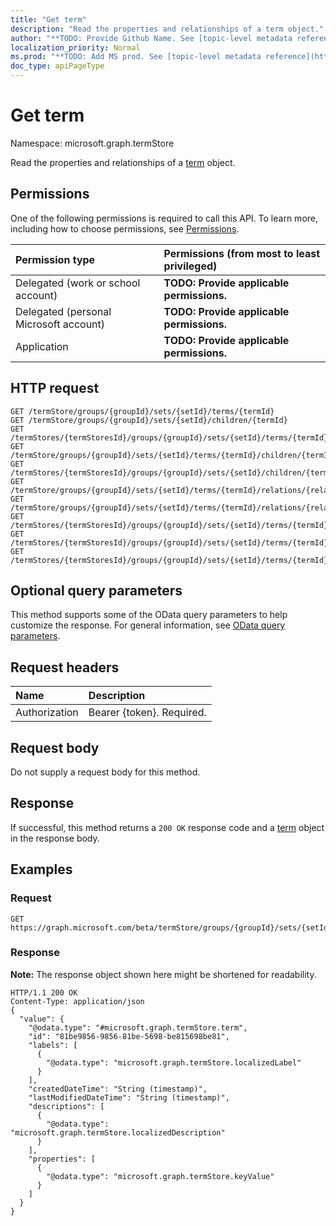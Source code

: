 ```yaml
---
title: "Get term"
description: "Read the properties and relationships of a term object."
author: "**TODO: Provide Github Name. See [topic-level metadata reference](https://msgo.azurewebsites.net/add/document/guidelines/metadata.html#topic-level-metadata)**"
localization_priority: Normal
ms.prod: "**TODO: Add MS prod. See [topic-level metadata reference](https://msgo.azurewebsites.net/add/document/guidelines/metadata.html#topic-level-metadata)**"
doc_type: apiPageType
---
```


# Get term
Namespace: microsoft.graph.termStore

Read the properties and relationships of a [term](../resources/termstore-term.md) object.

## Permissions
One of the following permissions is required to call this API. To learn more, including how to choose permissions, see [Permissions](/concepts/permissions-reference.md).

|Permission type|Permissions (from most to least privileged)|
|:---|:---|
|Delegated (work or school account)|**TODO: Provide applicable permissions.**|
|Delegated (personal Microsoft account)|**TODO: Provide applicable permissions.**|
|Application|**TODO: Provide applicable permissions.**|

## HTTP request

<!-- {
  "blockType": "ignored"
}
-->
``` http
GET /termStore/groups/{groupId}/sets/{setId}/terms/{termId}
GET /termStore/groups/{groupId}/sets/{setId}/children/{termId}
GET /termStores/{termStoresId}/groups/{groupId}/sets/{setId}/terms/{termId}
GET /termStore/groups/{groupId}/sets/{setId}/terms/{termId}/children/{termId}
GET /termStores/{termStoresId}/groups/{groupId}/sets/{setId}/children/{termId}
GET /termStore/groups/{groupId}/sets/{setId}/terms/{termId}/relations/{relationId}/toTerm
GET /termStore/groups/{groupId}/sets/{setId}/terms/{termId}/relations/{relationId}/fromTerm
GET /termStores/{termStoresId}/groups/{groupId}/sets/{setId}/terms/{termId}/children/{termId}
GET /termStores/{termStoresId}/groups/{groupId}/sets/{setId}/terms/{termId}/relations/{relationId}/toTerm
GET /termStores/{termStoresId}/groups/{groupId}/sets/{setId}/terms/{termId}/relations/{relationId}/fromTerm
```

## Optional query parameters
This method supports some of the OData query parameters to help customize the response. For general information, see [OData query parameters](/graph/query-parameters).

## Request headers
|Name|Description|
|:---|:---|
|Authorization|Bearer {token}. Required.|

## Request body
Do not supply a request body for this method.

## Response

If successful, this method returns a `200 OK` response code and a [term](../resources/termstore-term.md) object in the response body.

## Examples

### Request
<!-- {
  "blockType": "request",
  "name": "get_term"
}
-->
``` http
GET https://graph.microsoft.com/beta/termStore/groups/{groupId}/sets/{setId}/terms/{termId}
```


### Response
**Note:** The response object shown here might be shortened for readability.
<!-- {
  "blockType": "response",
  "truncated": true,
  "@odata.type": "microsoft.graph.termStore.term"
}
-->
``` http
HTTP/1.1 200 OK
Content-Type: application/json
{
  "value": {
    "@odata.type": "#microsoft.graph.termStore.term",
    "id": "81be9856-9856-81be-5698-be815698be81",
    "labels": [
      {
        "@odata.type": "microsoft.graph.termStore.localizedLabel"
      }
    ],
    "createdDateTime": "String (timestamp)",
    "lastModifiedDateTime": "String (timestamp)",
    "descriptions": [
      {
        "@odata.type": "microsoft.graph.termStore.localizedDescription"
      }
    ],
    "properties": [
      {
        "@odata.type": "microsoft.graph.termStore.keyValue"
      }
    ]
  }
}
```

